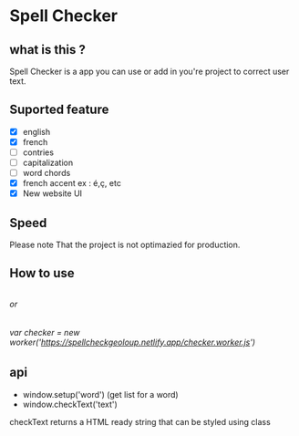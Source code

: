 # Spell Checker
## what is this ?
Spell Checker is a app you can use or add in you're project to correct user text.

## Suported feature
- [x] english
- [x] french
- [ ] contries
- [ ] capitalization
- [ ] word chords
- [x] french accent ex : é,ç, etc
- [x] New website UI
## Speed
Please note That the project is not optimazied for production.

## How to use
###### <script type='module' src="checker.js"></script>
###### or
###### var checker = new worker('https://spellcheckgeoloup.netlify.app/checker.worker.js')

## api
- window.setup('word') (get list for a word)
- window.checkText('text') 

checkText returns a HTML ready string that can be styled using class
